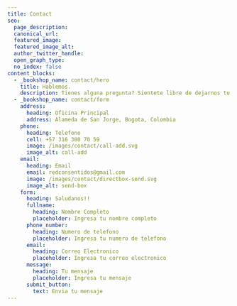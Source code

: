 ```yaml
---
title: Contact
seo:
  page_description:
  canonical_url:
  featured_image:
  featured_image_alt:
  author_twitter_handle:
  open_graph_type:
  no_index: false
content_blocks:
  - _bookshop_name: contact/hero
    title: Hablemos.
    description: Tienes alguna pregunta? Sientete libre de dejarnos tu mensaje!
  - _bookshop_name: contact/form
    address:
      heading: Oficina Principal
      address: Alameda de San Jorge, Bogota, Colombia
    phone:
      heading: Telefono
      cell: +57 316 300 70 59
      image: /images/contact/call-add.svg
      image_alt: call-add
    email:
      heading: Email
      email: redconsentidos@gmail.com
      image: /images/contact/directbox-send.svg
      image_alt: send-box
    form:
      heading: Saludanos!!
      fullname:
        heading: Nombre Completo
        placeholder: Ingresa tu nombre completo
      phone_number:
        heading: Numero de telefono 
        placeholder: Ingresa tu numero de telefono
      email:
        heading: Correo Electronico
        placeholder: Ingresa tu correo electronico
      message:
        heading: Tu mensaje
        placeholder: Ingresa tu mensaje
      submit_button:
        text: Envia tu mensaje
---
```

